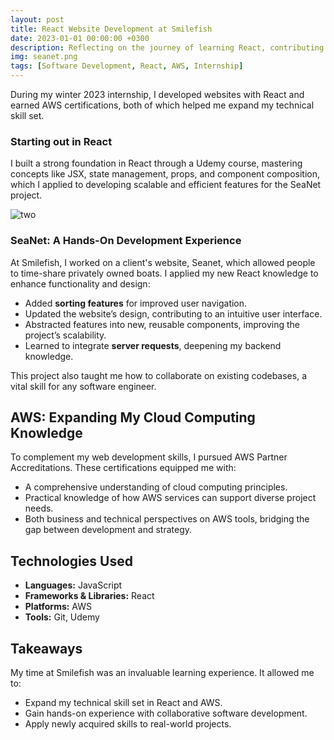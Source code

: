 ```yaml
---
layout: post
title: React Website Development at Smilefish
date: 2023-01-01 00:00:00 +0300
description: Reflecting on the journey of learning React, contributing to SeaNet's development, and acquiring AWS certifications during a rewarding internship.
img: seanet.png
tags: [Software Development, React, AWS, Internship]
---
```


During my winter 2023 internship, I developed websites with React and earned AWS certifications, both of which helped me expand my technical skill set.

### Starting out in React

I built a strong foundation in React through a Udemy course, mastering concepts like JSX, state management, props, and component composition, which I applied to developing scalable and efficient features for the SeaNet project.

![two]({{site.baseurl}}/assets/img/two.png)

### SeaNet: A Hands-On Development Experience

At Smilefish, I worked on a client's website, Seanet, which allowed people to time-share privately owned boats. I applied my new React knowledge to enhance functionality and design:

- Added **sorting features** for improved user navigation.
- Updated the website’s design, contributing to an intuitive user interface.
- Abstracted features into new, reusable components, improving the project’s scalability.
- Learned to integrate **server requests**, deepening my backend knowledge.

This project also taught me how to collaborate on existing codebases, a vital skill for any software engineer.

## AWS: Expanding My Cloud Computing Knowledge

To complement my web development skills, I pursued AWS Partner Accreditations. These certifications equipped me with:

- A comprehensive understanding of cloud computing principles.
- Practical knowledge of how AWS services can support diverse project needs.
- Both business and technical perspectives on AWS tools, bridging the gap between development and strategy.

## Technologies Used

- **Languages:** JavaScript
- **Frameworks & Libraries:** React
- **Platforms:** AWS
- **Tools:** Git, Udemy

## Takeaways

My time at Smilefish was an invaluable learning experience. It allowed me to:

- Expand my technical skill set in React and AWS.
- Gain hands-on experience with collaborative software development.
- Apply newly acquired skills to real-world projects.
